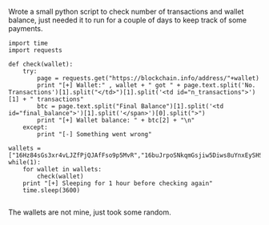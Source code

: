 
Wrote a small python script to check number of transactions and wallet balance, just needed it to run for a couple of days to keep track of some payments.

```
import time
import requests

def check(wallet):
	try:
		page = requests.get("https://blockchain.info/address/"+wallet)
		print "[+] Wallet:" , wallet + " got " + page.text.split('No. Transactions')[1].split("</td>")[1].split('<td id="n_transactions">')[1] + " transactions"
		btc = page.text.split("Final Balance")[1].split('<td id="final_balance">')[1].split('</span>')[0].split(">")
		print "[+] Wallet balance: " + btc[2] + "\n"
	except:
		print "[-] Something went wrong"

wallets = ["16Hz84sGs3xr4vLJZfPjQJAfFso9p5MvR","16buJrpoSNkqmGsjiw5Diws8uYnxEySHSp","16NivQ5sVKJ3kHatP51b44EZFMxMe12RaS","1AdUw4i68CFF3m2zYrjmfhcH4ortjbwVzB"]
while(1):
	for wallet in wallets:
		check(wallet)
	print "[+] Sleeping for 1 hour before checking again"
	time.sleep(3600)


```
The wallets are not mine, just took some random.
